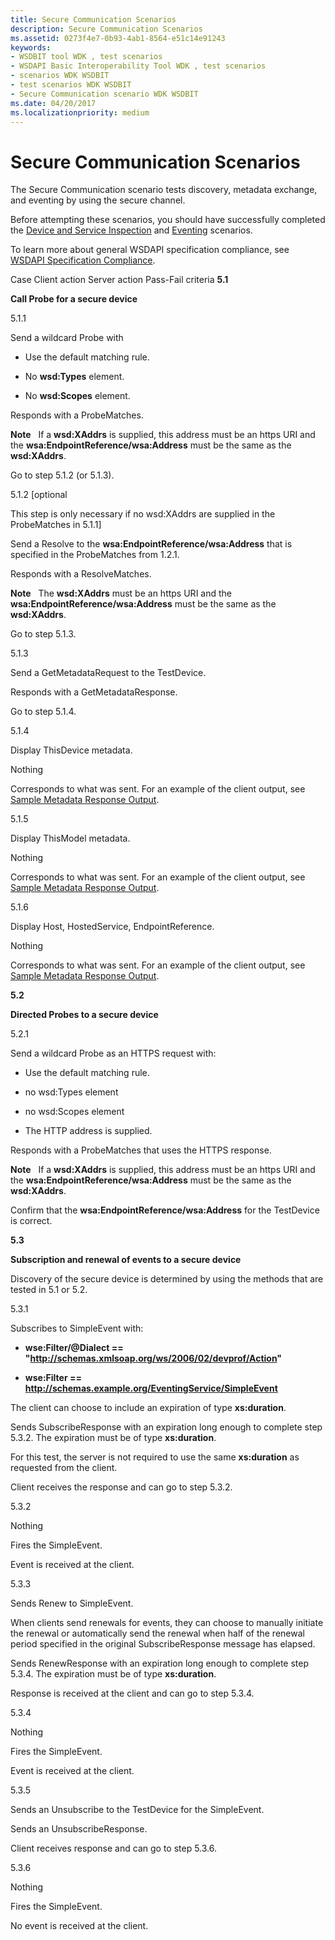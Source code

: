 ```yaml
---
title: Secure Communication Scenarios
description: Secure Communication Scenarios
ms.assetid: 0273f4e7-0b93-4ab1-8564-e51c14e91243
keywords:
- WSDBIT tool WDK , test scenarios
- WSDAPI Basic Interoperability Tool WDK , test scenarios
- scenarios WDK WSDBIT
- test scenarios WDK WSDBIT
- Secure Communication scenario WDK WSDBIT
ms.date: 04/20/2017
ms.localizationpriority: medium
---
```


# Secure Communication Scenarios


The Secure Communication scenario tests discovery, metadata exchange, and eventing by using the secure channel.

Before attempting these scenarios, you should have successfully completed the [Device and Service Inspection](device-and-service-inspection-scenarios.md) and [Eventing](eventing-scenarios.md) scenarios.

To learn more about general WSDAPI specification compliance, see [WSDAPI Specification Compliance](https://docs.microsoft.com/windows/win32/wsdapi/wsdapi-specification-compliance).

Case
Client action
Server action
Pass-Fail criteria
**5.1**

**Call Probe for a secure device**

5.1.1

Send a wildcard Probe with

-   Use the default matching rule.

-   No **wsd:Types** element.

-   No **wsd:Scopes** element.

Responds with a ProbeMatches.

**Note**  
If a **wsd:XAddrs** is supplied, this address must be an https URI and the **wsa:EndpointReference/wsa:Address** must be the same as the **wsd:XAddrs**.

 

Go to step 5.1.2 (or 5.1.3).

5.1.2 \[optional

This step is only necessary if no wsd:XAddrs are supplied in the ProbeMatches in 5.1.1\]

Send a Resolve to the **wsa:EndpointReference/wsa:Address** that is specified in the ProbeMatches from 1.2.1.

Responds with a ResolveMatches.

**Note**  
The **wsd:XAddrs** must be an https URI and the **wsa:EndpointReference/wsa:Address** must be the same as the **wsd:XAddrs**.

 

Go to step 5.1.3.

5.1.3

Send a GetMetadataRequest to the TestDevice.

Responds with a GetMetadataResponse.

Go to step 5.1.4.

5.1.4

Display ThisDevice metadata.

Nothing

Corresponds to what was sent. For an example of the client output, see [Sample Metadata Response Output](sample-metadata-response-output.md).

5.1.5

Display ThisModel metadata.

Nothing

Corresponds to what was sent. For an example of the client output, see [Sample Metadata Response Output](sample-metadata-response-output.md).

5.1.6

Display Host, HostedService, EndpointReference.

Nothing

Corresponds to what was sent. For an example of the client output, see [Sample Metadata Response Output](sample-metadata-response-output.md).

**5.2**

**Directed Probes to a secure device**

5.2.1

Send a wildcard Probe as an HTTPS request with:

-   Use the default matching rule.

-   no wsd:Types element

-   no wsd:Scopes element

-   The HTTP address is supplied.

Responds with a ProbeMatches that uses the HTTPS response.

**Note**  
If a **wsd:XAddrs** is supplied, this address must be an https URI and the **wsa:EndpointReference/wsa:Address** must be the same as the **wsd:XAddrs**.

 

Confirm that the **wsa:EndpointReference/wsa:Address** for the TestDevice is correct.

**5.3**

**Subscription and renewal of events to a secure device**

Discovery of the secure device is determined by using the methods that are tested in 5.1 or 5.2.

5.3.1

Subscribes to SimpleEvent with:

- **wse:Filter/@Dialect == "<http://schemas.xmlsoap.org/ws/2006/02/devprof/Action>"**

- **wse:Filter == http://schemas.example.org/EventingService/SimpleEvent**

The client can choose to include an expiration of type **xs:duration**.

Sends SubscribeResponse with an expiration long enough to complete step 5.3.2. The expiration must be of type **xs:duration**.

For this test, the server is not required to use the same **xs:duration** as requested from the client.

Client receives the response and can go to step 5.3.2.

5.3.2

Nothing

Fires the SimpleEvent.

Event is received at the client.

5.3.3

Sends Renew to SimpleEvent.

When clients send renewals for events, they can choose to manually initiate the renewal or automatically send the renewal when half of the renewal period specified in the original SubscribeResponse message has elapsed.

Sends RenewResponse with an expiration long enough to complete step 5.3.4. The expiration must be of type **xs:duration**.

Response is received at the client and can go to step 5.3.4.

5.3.4

Nothing

Fires the SimpleEvent.

Event is received at the client.

5.3.5

Sends an Unsubscribe to the TestDevice for the SimpleEvent.

Sends an UnsubscribeResponse.

Client receives response and can go to step 5.3.6.

5.3.6

Nothing

Fires the SimpleEvent.

No event is received at the client.

 

 

 





